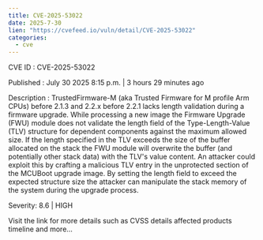 ```yaml
--- 
title: CVE-2025-53022
date: 2025-7-30
lien: "https://cvefeed.io/vuln/detail/CVE-2025-53022"
categories:
  - cve
---
```


CVE ID : CVE-2025-53022

Published :  July 30
2025
8:15 p.m. | 3 hours
29 minutes ago

Description : TrustedFirmware-M (aka Trusted Firmware for M profile Arm CPUs) before 2.1.3 and 2.2.x before 2.2.1 lacks length validation during a firmware upgrade. While processing a new image
the Firmware Upgrade (FWU) module does not validate the length field of the Type-Length-Value (TLV) structure for dependent components against the maximum allowed size. If the length specified in the TLV exceeds the size of the buffer allocated on the stack
the FWU module will overwrite the buffer (and potentially other stack data) with the TLV's value content. An attacker could exploit this by crafting a malicious TLV entry in the unprotected section of the MCUBoot upgrade image. By setting the length field to exceed the expected structure size
the attacker can manipulate the stack memory of the system during the upgrade process.

Severity: 8.6 | HIGH

Visit the link for more details
such as CVSS details
affected products
timeline
and more...

